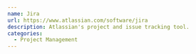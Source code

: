 ```yaml
---
name: Jira
url: https://www.atlassian.com/software/jira
description: Atlassian's project and issue tracking tool.
categories:
  - Project Management
---
```

